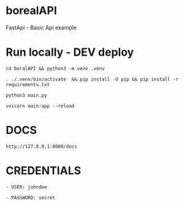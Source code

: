 # borealAPI
FastApi - Basic Api example

# Run locally - DEV deploy
    
    cd boralAPI && python3 -m venv .venv
    
    . ./.venv/bin/activate  && pip install -U pip && pip install -r requirements.txt 
    
    python3 main.py

    uvicorn main:app --reload

# DOCS

    http://127.0.0.1:8000/docs

# CREDENTIALS

    - USER: johndoe

    - PASSWORD: secret
